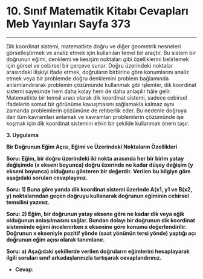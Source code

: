 # 10. Sınıf Matematik Kitabı Cevapları Meb Yayınları Sayfa 373

---

Dik koordinat sistemi, matematikte doğru ve diğer geometrik nesneleri görselleştirmek ve analiz etmek için kullanılan temel bir araçtır. Bu sistem bir doğrunun eğimi, denklemi ve kesişim noktaları gibi özelliklerini belirlemek için görsel ve cebirsel bir çerçeve sunar. Doğru üzerindeki noktalar arasındaki ilişkiyi ifade etmek, doğruların birbirine göre konumlarını analiz etmek veya bir problemde doğru denklemini problem bağlamında anlamlandırarak problemin çözümünde kullanmak gibi işlemler, dik koordinat sistemi sayesinde hem daha kolay hem de daha anlaşılır hâle gelir. Matematikte bir temsil aracı olarak dik koordinat sistemi, sadece cebirsel ifadelerin somut bir görünüme kavuşmasını sağlamakla kalmaz aynı zamanda problemlerin çözümüne de rehberlik eder. Bu nedenle doğruya dair tüm kavramları anlamak ve kavramları problemlerin çözümünde işe koşmak için dik koordinat sistemini etkin bir şekilde kullanmak önem taşır.

**3. Uygulama**

**Bir Doğrunun Eğim Açısı, Eğimi ve Üzerindeki Noktaların Özellikleri**

**Soru: Eğim, bir doğru üzerindeki iki nokta arasında her bir birim yatay değişimde (x ekseni boyunca) doğru üzerinde ne kadar düşey değişim (y ekseni boyunca) olduğunu gösteren bir değerdir. Verilen bu bilgiye göre aşağıdaki soruları cevaplayınız.**

**Soru: 1) Buna göre yanda dik koordinat sistemi üzerinde A(x1, y1 ve B(x2, y) noktalarından geçen doğruyu kullanarak doğrunun eğiminin cebirsel temsilini yazınız.**

**Soru: 2) Eğim, bir doğrunun yatay eksene göre ne kadar dik veya eğik olduğunun anlaşılmasını sağlar. Bundan dolayı bir doğrunun dik koordinat sisteminde eğimi incelenirken x eksenine göre konumu değerlendirilir. Doğrunun x ekseniyle pozitif yönde (saat yönünün tersi yönde) yaptığı açı doğrunun eğim açısı olarak tanımlanır.**

**Soru: a) Aşağıdaki şekillerde verilen doğruların eğimlerini hesaplayarak ilgili soruları sınıf arkadaşlarınızla tartışarak cevaplandırınız.**

-   **Cevap**: